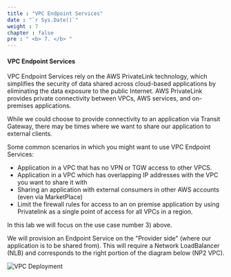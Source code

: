 ```yaml
---
title : "VPC Endpoint Services"
date : "`r Sys.Date()`"
weight : 7
chapter : false
pre : " <b> 7. </b> "
---
```

#### VPC Endpoint Services

VPC Endpoint Services rely on the AWS PrivateLink technology, which simplifies the security of data shared across cloud-based applications by eliminating the data exposure to the public Internet. AWS PrivateLink provides private connectivity between VPCs, AWS services, and on-premises applications.

While we could choose to provide connectivity to an application via Transit Gateway, there may be times where we want to share our application to external clients.

Some common scenarios in which you might want to use VPC Endpoint Services:

- Application in a VPC that has no VPN or TGW access to other VPCS.
- Application in a VPC which has overlapping IP addresses with the VPC you want to share it with
- Sharing an application with external consumers in other AWS accounts (even via MarketPlace)
- Limit the firewall rules for access to an on premise application by using Privatelink as a single point of access for all VPCs in a region.

In this lab we will focus on the use case number 3) above.

We will provision an Endpoint Service on the "Provider side" (where our application is to be shared from). This will require a Network LoadBalancer (NLB) and corresponds to the right portion of the diagram below (NP2 VPC).


![VPC Deployment](/images/pl-createService.png?featherlight=false&width=70pc)
